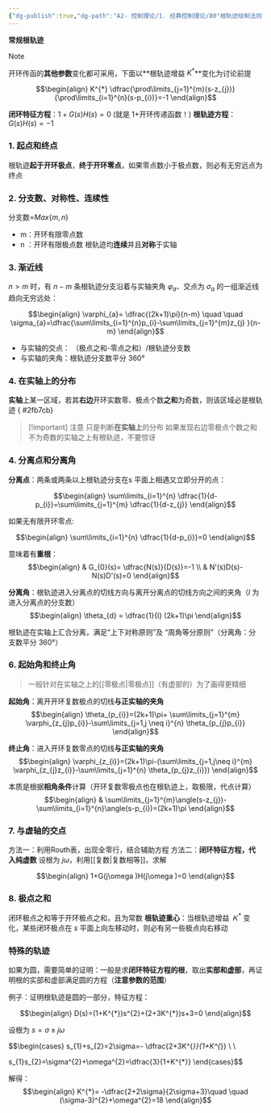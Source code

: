 ```yaml
---
{"dg-publish":true,"dg-path":"A2- 控制理论/1. 经典控制理论/80°根轨迹绘制法则.md","permalink":"/A2- 控制理论/1. 经典控制理论/80°根轨迹绘制法则/","dgPassFrontmatter":true,"noteIcon":"","created":"2024-04-16T13:01:27.000+08:00","updated":"2025-09-29T19:26:41.000+08:00"}
---
```




**常规根轨迹**

>[!note] 
开环传函的**其他参数**变化都可采用，下面以**根轨迹增益 $K^{*}$**变化为讨论前提

$$\begin{align}
K^{*} \dfrac{\prod\limits_{j=1}^{m}(s-z_{j})}{\prod\limits_{i=1}^{n}(s-p_{i})}=-1
\end{align}$$

**闭环特征方程**：$1+G(s)H(s)=0$   (就是 1+开环传递函数！)
**根轨迹方程**：$G(s)H(s)=-1$


### 1. 起点和终点
根轨迹**起于开环极点**，**终于开环零点**，如果零点数小于极点数，则必有无穷远点为终点

### 2. 分支数、对称性、连续性
分支数=$Max\left\{m,n \right\}$
- m：开环有限零点数
- n ：开环有限极点数
根轨迹均**连续**并且**对称**于实轴

### 3. 渐近线
$n>m$ 时，有 $n-m$ 条根轨迹分支沿着与实轴夹角 $\varphi_{a}$、交点为 $\sigma_{a}$ 的一组渐近线趋向无穷远处：

$$\begin{align}
\varphi_{a}= \dfrac{(2k+1)\pi}{n-m} \quad \quad \sigma_{a}=\dfrac{\sum\limits_{i=1}^{n}p_{i}-\sum\limits_{j=1}^{m}z_{j} }{n-m}
\end{align}$$

- 与实轴的交点： （极点之和-零点之和）/根轨迹分支数
- 与实轴的夹角：根轨迹分支数平分 360°

### 4. 在实轴上的分布
**实轴**上某一区域，若其**右边**开环实数零、极点个数**之和**为奇数，则该区域必是根轨迹
{ #2fb7cb}


>[!important] 注意
>只是判断**在实轴上**的分布
>如果发现右边零极点个数之和不为奇数的实轴之上有根轨迹，不要惊讶
### 4. 分离点和分离角

**分离点**：两条或两条以上根轨迹分支在s 平面上相遇又立即分开的点：

$$\begin{align}
\sum\limits_{i=1}^{n} \dfrac{1}{d-p_{i}}=\sum\limits_{j=1}^{m} \dfrac{1}{d-z_{j}}
\end{align}$$

如果无有限开环零点:

$$\begin{align}
\sum\limits_{i=1}^{n} \dfrac{1}{d-p_{i}}=0
\end{align}$$


意味着有**重根**：
$$\begin{align}
 & G_{0}(s)= \dfrac{N(s)}{D(s)}=-1 \\
 & N'(s)D(s)-N(s)D'(s)=0
\end{align}$$


**分离角**：根轨迹进入分离点的切线方向与离开分离点的切线方向之间的夹角（$l$ 为进入分离点的分支数）
$$\begin{align}
\theta_{d} = \dfrac{1}{l} (2k+1)\pi
\end{align}$$

根轨迹在实轴上汇合分离，满足“上下对称原则”及 “周角等分原则”（分离角：分支数平分 360°）


### 6. 起始角和终止角
>一般针对在实轴之上的[[零极点\|零极点]]（有虚部的）为了画得更精细

**起始角**：离开开环复数极点的切线**与正实轴的夹角**
$$\begin{align}
\theta_{p_{i}}=(2k+1)\pi+ \sum\limits_{j=1}^{m} \varphi_{z_{j}p_{i}}-\sum\limits_{j=1,j \neq i}^{n} \theta_{p_{j}p_{i}}
\end{align}$$

**终止角**：进入开环复数零点的切线**与正实轴的夹角**
$$\begin{align}
\varphi_{z_{i}}=(2k+1)\pi-(\sum\limits_{j=1,j\neq i}^{m} \varphi_{z_{j}z_{i}}-\sum\limits_{j=1}^{n} \theta_{p_{j}z_{i}}) 
\end{align}$$

本质是根据**相角条件**计算（开环复数零极点也在根轨迹上，取极限，代点计算）
$$\begin{align}
 & \sum\limits_{j=1}^{m}\angle(s-z_{j})-\sum\limits_{i=1}^{n}\angle(s-p_{i})=(2k+1)\pi
\end{align}$$

### 7. 与虚轴的交点
方法一：利用Routh表，出现全零行，结合辅助方程
方法二：**闭环特征方程，代入纯虚数**  设根为 $j\omega$，利用[[复数\|复数相等]]，求解

$$\begin{align}
1+G(j\omega )H(j\omega )=0
\end{align}$$

### 8. 极点之和
闭环极点之和等于开环极点之和，且为常数
**根轨迹重心**：当根轨迹增益 $Ｋ^{*}$ 变化，某些闭环极点在 $s$ 平面上向左移动时，则必有另一些极点向右移动


### 特殊的轨迹
如果为圆，需要简单的证明：一般是求**闭环特征方程的根**，取出**实部和虚部**，再证明根的实部和虚部满足圆的方程（**注意参数的范围**）

例子：证明根轨迹是圆的一部分，特征方程：

$$\begin{align}
D(s)=(1+K^{*})s^{2}+(2+3K^{*})s+3=0
\end{align}$$

设根为 $s=\sigma\pm j\omega$

$$\begin{cases}
s_{1}+s_{2}=2\sigma=- \dfrac{2+3K^{*}}{1+K^{*}} \\  \\


s_{1}s_{2}=\sigma^{2}+\omega^{2}=\dfrac{3}{1+K^{*}}
\end{cases}$$

解得：
$$\begin{align}
K^{*}= -\dfrac{2+2\sigma}{2\sigma+3}\quad  \quad 
(\sigma-3)^{2}+\omega^{2}=18
\end{align}$$



